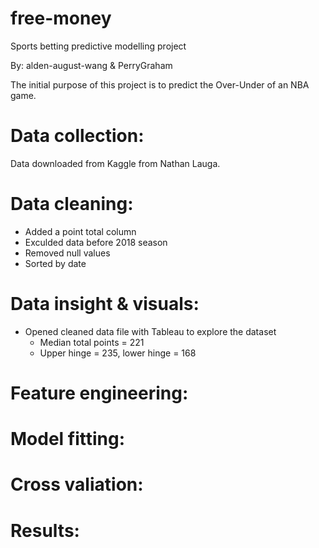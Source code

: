 # free-money
Sports betting predictive modelling project

By: alden-august-wang & PerryGraham

The initial purpose of this project is to predict the Over-Under of an NBA game. 

# Data collection:
Data downloaded from Kaggle from Nathan Lauga. 
# Data cleaning:
* Added a point total column
* Exculded data before 2018 season 
* Removed null values
* Sorted by date 
# Data insight & visuals:
* Opened cleaned data file with Tableau to explore the dataset 
    + Median total points = 221
    + Upper hinge = 235, lower hinge = 168
# Feature engineering:

# Model fitting:

# Cross valiation:

# Results:
